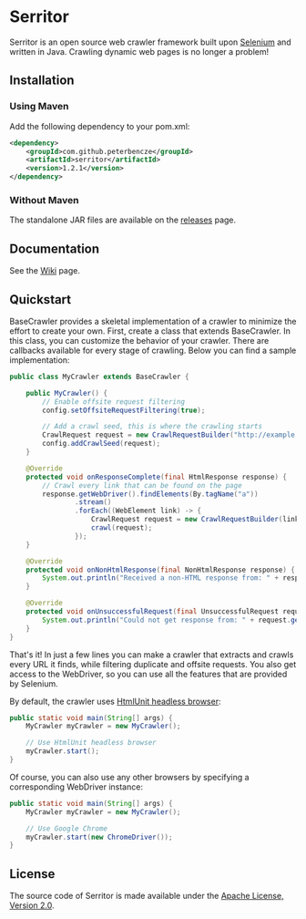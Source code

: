 Serritor
========

Serritor is an open source web crawler framework built upon [Selenium](http://www.seleniumhq.org/) and written in Java. Crawling dynamic web pages is no longer a problem!

## Installation
### Using Maven

Add the following dependency to your pom.xml:
```xml
<dependency>
    <groupId>com.github.peterbencze</groupId>
    <artifactId>serritor</artifactId>
    <version>1.2.1</version>
</dependency>
```

### Without Maven

The standalone JAR files are available on the [releases](https://github.com/peterbencze/serritor/releases) page.

## Documentation
See the [Wiki](https://github.com/peterbencze/serritor/wiki) page.

## Quickstart
BaseCrawler provides a skeletal implementation of a crawler to minimize the effort to create your own. First, create a class that extends BaseCrawler. In this class, you can customize the behavior of your crawler. There are callbacks available for every stage of crawling. Below you can find a sample implementation:
```java
public class MyCrawler extends BaseCrawler {

    public MyCrawler() {
        // Enable offsite request filtering
        config.setOffsiteRequestFiltering(true);

        // Add a crawl seed, this is where the crawling starts
        CrawlRequest request = new CrawlRequestBuilder("http://example.com").build();
        config.addCrawlSeed(request);
    }

    @Override
    protected void onResponseComplete(final HtmlResponse response) {
        // Crawl every link that can be found on the page
        response.getWebDriver().findElements(By.tagName("a"))
                .stream()
                .forEach((WebElement link) -> {
                    CrawlRequest request = new CrawlRequestBuilder(link.getAttribute("href")).build();
                    crawl(request);
                });
    }

    @Override
    protected void onNonHtmlResponse(final NonHtmlResponse response) {
        System.out.println("Received a non-HTML response from: " + response.getCrawlRequest().getRequestUrl());
    }

    @Override
    protected void onUnsuccessfulRequest(final UnsuccessfulRequest request) {
        System.out.println("Could not get response from: " + request.getCrawlRequest().getRequestUrl());
    }
}
```
That's it! In just a few lines you can make a crawler that extracts and crawls every URL it finds, while filtering duplicate and offsite requests. You also get access to the WebDriver, so you can use all the features that are provided by Selenium.

By default, the crawler uses [HtmlUnit headless browser](http://htmlunit.sourceforge.net/):
```java
public static void main(String[] args) {
    MyCrawler myCrawler = new MyCrawler();

    // Use HtmlUnit headless browser
    myCrawler.start();
}
```
Of course, you can also use any other browsers by specifying a corresponding WebDriver instance:
```java
public static void main(String[] args) {
    MyCrawler myCrawler = new MyCrawler();

    // Use Google Chrome
    myCrawler.start(new ChromeDriver());
}
```

## License
The source code of Serritor is made available under the [Apache License, Version 2.0](https://www.apache.org/licenses/LICENSE-2.0).
